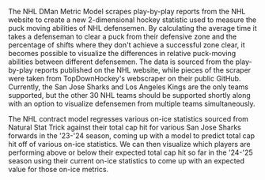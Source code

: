 The NHL DMan Metric Model scrapes play-by-play reports from the NHL website to create a new 2-dimensional hockey statistic used to measure the puck moving abilities of NHL defensemen.  By calculating the average time it takes a defenseman to clear a puck from their defensive zone and the percentage of shifts where they don't achieve a successful zone clear, it becomes possible to visualize the differences in relative puck-moving abilities between different defensemen.  The data is sourced from the play-by-play reports published on the NHL website, while pieces of the scraper were taken from TopDownHockey's webscraper on their public GitHub.  Currently, the San Jose Sharks and Los Angeles Kings are the only teams supported, but the other 30 NHL teams should be supported shortly along with an option to visualize defensemen from multiple teams simultaneously.

The NHL contract model regresses various on-ice statistics sourced from Natural Stat Trick against their total cap hit for various San Jose Sharks forwards in the '23-'24 season, coming up with a model to predict total cap hit off of various on-ice statistics.  We can then visualize which players are performing above or below their expected total cap hit so far in the '24-'25 season using their current on-ice statistics to come up with an expected value for those on-ice metrics.

